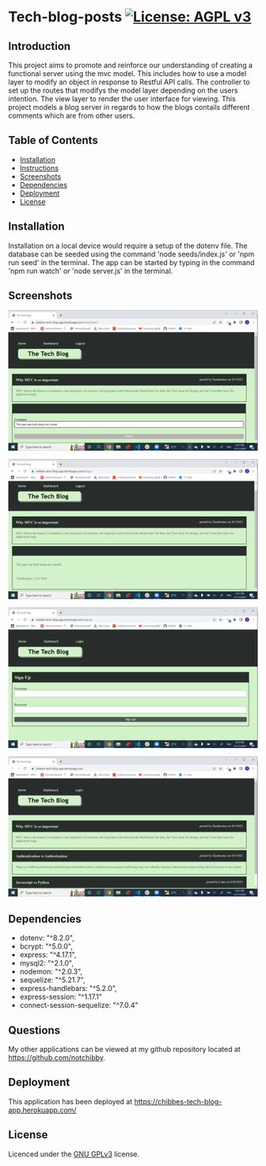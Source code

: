 # Tech-blog-posts [![License: AGPL v3](https://img.shields.io/badge/License-AGPL_v3-blue.svg)](https://www.gnu.org/licenses/agpl-3.0)

## Introduction
This project aims to promote and reinforce our understanding of creating a functional server using the mvc model. This includes how to use a model layer to modify an object in response to Restful API calls. The controller to set up the routes that modifys the model layer depending on the users intention. The view layer to render the user interface for viewing.  This project models a blog server in regards to how the blogs contails different comments which are from other users. 

## Table of Contents

- [Installation](#installation)
- [Instructions](#instructions)
- [Screenshots](#Screenshots)
- [Dependencies](#Dependencies)
- [Deployment](#Deployment)
- [License](#license)

## Installation
Installation on a local device would require a setup of the dotenv file.
The database can be seeded using the command 'node seeds/index.js' or 'npm run seed' in the terminal.
The app can be started by typing in the command 'npm run watch' or 'node server.js' in the terminal.



## Screenshots
![screenshot-of-the-application-to-add-comment](https://github.com/Notchibby/Tech-blog-posts/blob/main/assets/images/addcomment.png)

![screenshot-of-the-application-to-view-comments](https://github.com/Notchibby/Tech-blog-posts/blob/main/assets/images/comment.png)

![screenshot-of-the-application-signup-page](https://github.com/Notchibby/Tech-blog-posts/blob/main/assets/images/signup.png)

![screenshot-of-the-application-homepage](https://github.com/Notchibby/Tech-blog-posts/blob/main/assets/images/homepage.png)


## Dependencies

 - dotenv: "^8.2.0",
 - bcrypt: "^5.0.0",
 - express: "^4.17.1",
 - mysql2: "^2.1.0",
 - nodemon: "^2.0.3",
 - sequelize: "^5.21.7",
 - express-handlebars: "^5.2.0",
 - express-session: "^1.17.1"
 - connect-session-sequelize: "^7.0.4"


## Questions

My other applications can be viewed at my github repository located at https://github.com/notchibby.

## Deployment

This application has been deployed at https://chibbes-tech-blog-app.herokuapp.com/

## License
Licenced under the [GNU GPLv3](https://www.gnu.org/licenses/agpl-3.0) license.
